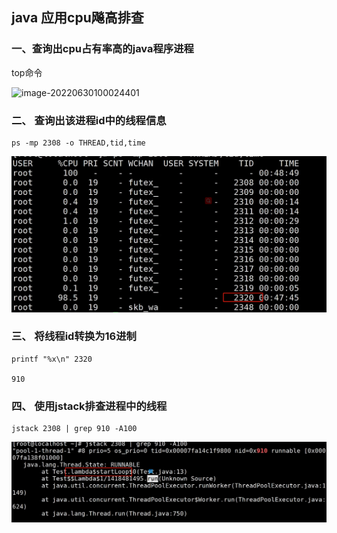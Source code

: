 ## java 应用cpu飚高排查

### 一、查询出cpu占有率高的java程序进程

top命令

![image-20220630100024401](C:\Users\v_lulvli\AppData\Roaming\Typora\typora-user-images\image-20220630100024401.png)



### 二、  查询出该进程id中的线程信息

```shell
ps -mp 2308 -o THREAD,tid,time
```

![image-20220630100202919](https://raw.githubusercontent.com/lilu188011/img-repo/master/image-20220630100202919.png)

### 三、 将线程id转换为16进制

```
printf "%x\n" 2320

910
```

### 四、 使用jstack排查进程中的线程

```shell
jstack 2308 | grep 910 -A100
```

![image-20220630100515296](https://raw.githubusercontent.com/lilu188011/img-repo/master/image-20220630100515296.png)